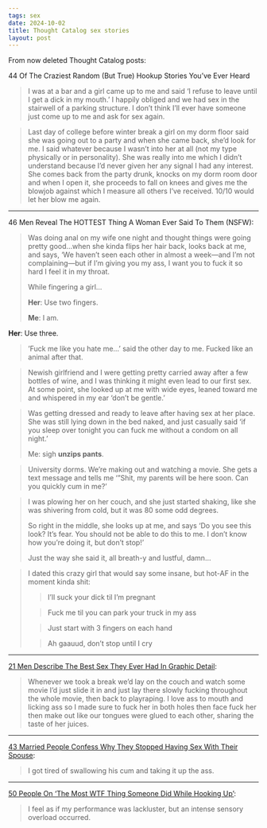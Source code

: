 ```yaml
---
tags: sex
date: 2024-10-02
title: Thought Catalog sex stories
layout: post
---
```


From now deleted Thought Catalog posts:

44 Of The Craziest Random (But True) Hookup Stories You’ve Ever Heard

> I was at a bar and a girl came up to me and said ‘I refuse to leave until I get a dick in my mouth.’ I happily obliged and we had sex in the stairwell of a parking structure. I don’t think I’ll ever have someone just come up to me and ask for sex again.

> Last day of college before winter break a girl on my dorm floor said she was going out to a party and when she came back, she’d look for me. I said whatever because I wasn’t into her at all (not my type physically or in personality). She was really into me which I didn’t understand because I’d never given her any signal I had any interest. She comes back from the party drunk, knocks on my dorm room door and when I open it, she proceeds to fall on knees and gives me the blowjob against which I measure all others I’ve received. 10/10 would let her blow me again.

---

46 Men Reveal The HOTTEST Thing A Woman Ever Said To Them (NSFW):

> Was doing anal on my wife one night and thought things were going pretty good…when she kinda flips her hair back, looks back at me, and says, ‘We haven’t seen each other in almost a week—and I’m not complaining—but if I’m giving you my ass, I want you to fuck it so hard I feel it in my throat.
>
> While fingering a girl… 
>
> **Her**: Use two fingers. 
>
> **Me**: I am. 
>
 **Her**: Use three.

> ’Fuck me like you hate me…’ said the other day to me. Fucked like an animal after that.

> Newish girlfriend and I were getting pretty carried away after a few bottles of wine, and I was thinking it might even lead to our first sex. At some point, she looked up at me with wide eyes, leaned toward me and whispered in my ear ‘don’t be gentle.’

> Was getting dressed and ready to leave after having sex at her place. She was still lying down in the bed naked, and just casually said ‘if you sleep over tonight you can fuck me without a condom on all night.’
>
> Me: sigh **unzips pants**.

> University dorms. We’re making out and watching a movie. She gets a text message and tells me ‘”Shit, my parents will be here soon. Can you quickly cum in me?’

> I was plowing her on her couch, and she just started shaking, like she was shivering from cold, but it was 80 some odd degrees.
>
> So right in the middle, she looks up at me, and says ‘Do you see this look? It’s fear. You should not be able to do this to me. I don’t know how you’re doing it, but don’t stop!’
>
> Just the way she said it, all breath-y and lustful, damn…

> I dated this crazy girl that would say some insane, but hot-AF in the moment kinda shit:
>
>> I’ll suck your dick til I’m pregnant
>
>> Fuck me til you can park your truck in my ass
>
>> Just start with 3 fingers on each hand
>
>> Ah gaauud, don’t stop until I cry

---

[21 Men Describe The Best Sex They Ever Had In Graphic Detail](https://thoughtcatalog.com/lisa-woods/2017/05/21-men-describe-the-best-sex-they-ever-had-in-graphic-detail/):

> Whenever we took a break we’d lay on the couch and watch some movie I’d just slide it in and just lay there slowly fucking throughout the whole movie, then back to playraping. I love ass to mouth and licking ass so I made sure to fuck her in both holes then face fuck her then make out like our tongues were glued to each other, sharing the taste of her juices.

---

[43 Married People Confess Why They Stopped Having Sex With Their Spouse](https://thoughtcatalog.com/lorenzo-jensen-iii/2017/03/43-married-people-confess-why-they-stopped-having-sex-with-their-spouse/):

> I got tired of swallowing his cum and taking it up the ass.

---

[50 People On ‘The Most WTF Thing Someone Did While Hooking Up’](https://thoughtcatalog.com/christine-stockton/2013/10/50-people-on-the-most-wtf-thing-someone-did-while-hooking-up/):

> I feel as if my performance was lackluster, but an intense sensory overload occurred.